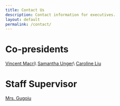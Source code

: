 ```yaml
---
title: Contact Us
description: Contact information for executives.
layout: default
permalink: /contact/
---
```


# Co-presidents
[Vincent Macri](mailto:math@vincemacri.ca)\\
[Samantha Unger](mailto:sammydsu@gmail.com)\\
[Caroline Liu](mailto:carolinecliu@gmail.com)

# Staff Supervisor
[Mrs. Gugoiu](mailto:iulia.gugoiu@tdsb.on.ca)
